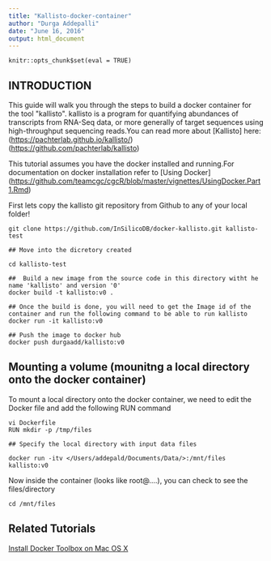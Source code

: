 ```yaml
---
title: "Kallisto-docker-container"
author: "Durga Addepalli"
date: "June 16, 2016"
output: html_document
---
```


```{r include=FALSE}
knitr::opts_chunk$set(eval = TRUE)
```

## INTRODUCTION
This guide will walk you through the steps to build a docker container for the tool "kallisto". kallisto is a program for quantifying abundances of transcripts from RNA-Seq data, or more generally of target sequences using high-throughput sequencing reads.You can read more about [Kallisto] here:(https://pachterlab.github.io/kallisto/)
(https://github.com/pachterlab/kallisto)

This tutorial assumes you have the docker installed and running.For documentation on docker installation refer to [Using Docker] (https://github.com/teamcgc/cgcR/blob/master/vignettes/UsingDocker.Part1.Rmd)

First lets copy the kallisto git repository from Github to any of your local folder!

```
git clone https://github.com/InSilicoDB/docker-kallisto.git kallisto-test

## Move into the dicretory created

cd kallisto-test

##  Build a new image from the source code in this directory witht he name 'kallisto' and version '0'
docker build -t kallisto:v0 .

## Once the build is done, you will need to get the Image id of the container and run the following command to be able to run kallisto
docker run -it kallisto:v0

## Push the image to docker hub
docker push durgaadd/kallisto:v0

```


## Mounting a volume (mounitng a local directory onto the docker container)

To mount a local directory onto the docker container, we need to edit the Docker file and add the following RUN command
```
vi Dockerfile 
RUN mkdir -p /tmp/files

## Specify the local directory with input data files

docker run -itv </Users/addepald/Documents/Data/>:/mnt/files kallisto:v0
```

Now inside the container (looks like root@<containerID>....), you can check to see the files/directory

```
cd /mnt/files

```

## Related Tutorials
[Install Docker Toolbox on Mac OS X](https://docs.docker.com/v1.10/mac/step_one/)

